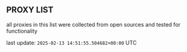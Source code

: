 ## PROXY LIST

all proxies in this list were collected from open sources and tested for functionality

last update: `2025-02-13 14:51:55.504682+00:00` UTC